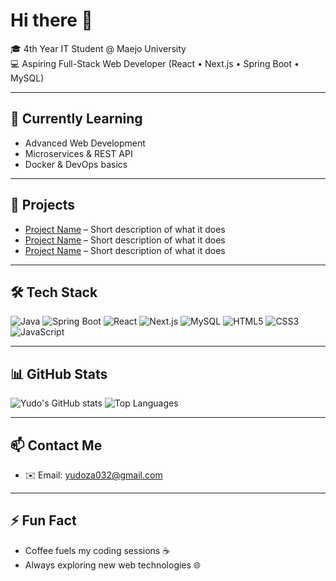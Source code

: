# Hi there 👋

🎓 4th Year IT Student @ Maejo University  
💻 Aspiring Full-Stack Web Developer (React • Next.js • Spring Boot • MySQL)  

---

## 🌱 Currently Learning
- Advanced Web Development  
- Microservices & REST API  
- Docker & DevOps basics  

---

## 🚀 Projects
<!-- เพิ่มโปรเจกต์ของคุณตรงนี้ -->
- [Project Name](#) – Short description of what it does  
- [Project Name](#) – Short description of what it does  
- [Project Name](#) – Short description of what it does  

---

## 🛠 Tech Stack
![Java](https://img.shields.io/badge/Java-ED8B00?style=for-the-badge&logo=java&logoColor=white)
![Spring Boot](https://img.shields.io/badge/Spring%20Boot-6DB33F?style=for-the-badge&logo=springboot&logoColor=white)
![React](https://img.shields.io/badge/React-20232A?style=for-the-badge&logo=react&logoColor=61DAFB)
![Next.js](https://img.shields.io/badge/Next.js-000000?style=for-the-badge&logo=nextdotjs&logoColor=white)
![MySQL](https://img.shields.io/badge/MySQL-005C84?style=for-the-badge&logo=mysql&logoColor=white)
![HTML5](https://img.shields.io/badge/HTML5-E34F26?style=for-the-badge&logo=html5&logoColor=white)
![CSS3](https://img.shields.io/badge/CSS3-1572B6?style=for-the-badge&logo=css3&logoColor=white)
![JavaScript](https://img.shields.io/badge/JavaScript-F7DF1E?style=for-the-badge&logo=javascript&logoColor=black)

---

## 📊 GitHub Stats
![Yudo's GitHub stats](https://github-readme-stats.vercel.app/api?username=yudoza032&show_icons=true&theme=tokyonight)
![Top Languages](https://github-readme-stats.vercel.app/api/top-langs/?username=yudoza032&layout=compact&theme=tokyonight)

---

## 📫 Contact Me
- ✉️ Email: yudoza032@gmail.com 


---

## ⚡ Fun Fact
- Coffee fuels my coding sessions ☕  
- Always exploring new web technologies 🌐
